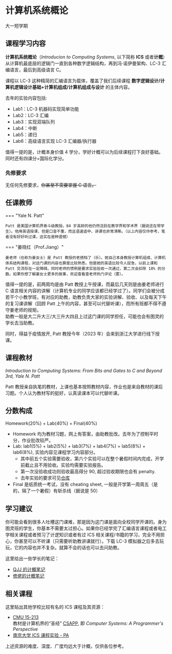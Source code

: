 # 计算机系统概论
<div class="badges">
<span class="badge cs-badge">大一短学期</span>
</div>

## 课程学习内容

**计算机系统概论**（*Introducion to Computing Systems*, 以下简称 **ICS** 或者**计概**）从计算机最底层的逻辑门一直到各种数字逻辑结构，再到冯·诺伊曼架构、LC-3 汇编语言，最后到高级语言 C。

课程以 LC-3 这种精简的汇编语言为载体，覆盖了我们后续课程 **数字逻辑设计/计算机逻辑设计基础+计算机组成/计算机组成与设计** 的主体内容。

去年的实验内容包括:

* Lab1：LC-3 机器码实现简单功能
* Lab2：LC-3 汇编
* Lab3：实现双端队列
* Lab4：中断
* Lab5：递归
* Lab6：高级语言实现 LC-3 汇编器/执行器

值得一提的是，计概本身价值 4 学分，学好计概可以为后续课程打下良好基础。同时还有四课分+国际化学分。

### 先修要求

无任何先修要求，~~你甚至不需要掌握 C 语言。~~

## 任课教师

=== "Yale N. Patt"

    Patt 是美国计算机界泰斗级教授。84 岁高龄的他仍然活跃在教学界和学术界（据说还在带学生）。他用英语授课，但是口音不重，而且语速适中，讲课也非常清晰。（以上内容仅作参考，笔者没有好好听过课，这实在是种遗憾）

=== "姜晓红（Prof.Jiang）"

    姜老师（也称为姜女士）是 Patt 教授的老搭档了（乐）。她自己本身教授计算机组成、计算机体系结构课程，对这门课的内容也算是比较熟悉。但是她的英语比较令人捉急，以前上课和 Patt 交流存在一定障碍。同时老师的惯例是要求实验验收一次通过，第二次会扣除 10% 的分数。如果你想了解姜女士更多的故事，欢迎查看查老师热门评论（雾）。

值得一提的是，前两周均是由 Patt 教授上午授课，而最后几天则是由姜老师进行 C 语言相关内容的讲解（计算机专业的同学应该都已经学过了）。同学们会被分成若干个小教学班，有对应的助教，助教负责大家的实验讲解、验收、以及每天下午的复习课讲解（回顾 Patt 上午的内容，甚至可以代替听课），而所有班都不得不遵守姜老师的规矩。  
助教一般是大二升大三/大三升大四且上过这门课的同学担任，可能也会有图灵的学长去当助教。

同时，得益于疫情放开, Patt 教授今年（2023 年）会来到浙江大学进行线下授课。

## 课程教材

*Introduction to Computing Systems: From Bits and Gates to C and Beyond 3rd, Yale N. Patt*

Patt 教授亲自执笔的教材，上课也基本按照教材内容，作业也是来自教材的课后习题。个人认为教材写的挺好，认真读课本可以代替听课。  

## 分数构成

Homework(20%) + Lab(40%) + Final(40%)

* Homework 均为教材习题，网上有答案，由助教批改。去年为了控制平时分，作业批改较严。
* Lab: lab1(5%) + lab2(5%) + lab3(7%) + lab4(7%) + lab5(8%) + lab6(8%), 实验内容见课程学习内容部分。
    * 其中前五个实验需要验收，第六个实验可以在整个暑假时间内完成，开学前截止且不用验收。实验均需要实验报告。
    * 第一次没验收成功则验收最高得分 90, 超过验收期限也会有 penalty.
    * 去年实验的要求可见[仓库](https://github.com/HobbitQia/ZJU-Courses-Resources/tree/master/ICS)
* Final 是纸质统一考试，没有 cheating sheet, 一般是开学第一周周五（是的，隔了一个暑假）有斩杀线（据说是 50）

## 学习建议

你可能会看到很多人吐槽这门课难，那是因为这门课是面向全校同学开课的。身为图灵班的学生，你基本不需要太过担心。如果你已经学完了汇编语言课程或者电工学相关课程或者预习了计逻知识或者有过 ICS 相关课程/书籍的学习，完全不用担心，你甚至可以不听课（只需要听助教讲课就行）。下载 LC-3 模拟器之后多去玩玩，它的内容也并不复杂。就算不会的话也可以去问助教。

这里给出一些学长的笔记：

* [QJJ 的计概笔记](https://note.hobbitqia.cc/ICS/)
* [修佬的计概笔记](https://www.yuque.com/isshikixiu/codes/ics)

## 相关课程

这里贴出其他学校比较有名的 ICS 课程及其资源：

* [CMU 15-213](http://www.cs.cmu.edu/afs/cs/academic/class/15213-f15/www/schedule.html)  
教材是计算机界的“圣经” [CSAPP](http://csapp.cs.cmu.edu/3e/home.html), 即 *Computer Systems: A Programmer's Perspective*
* [南京大学 ICS 课程实验 - PA](https://nju-projectn.github.io/ics-pa-gitbook/ics2022/)

上述资源的难度、深度、广度均远大于计概，仅供各位参考。
